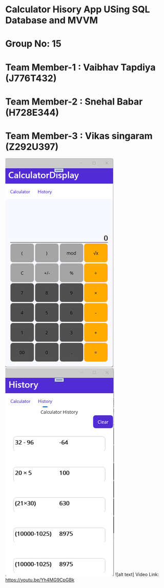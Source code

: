 
# Calculator Hisory App USing SQL Database and MVVM
# Group No: 15

# Team Member-1 : Vaibhav Tapdiya (J776T432)
# Team Member-2 : Snehal Babar (H728E344)
# Team Member-3 : Vikas singaram (Z292U397)

![alt text](images/Picture1.png "Calculator Main Page screenshot")
![alt text](images/Picture2.png "Calculator History Page screenshot")
![alt text] Video Link: https://youtu.be/Yh4MG9CpGBk

